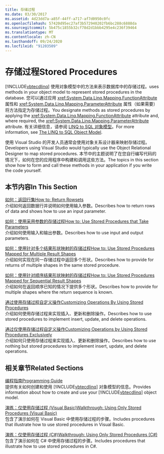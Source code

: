 ```yaml
---
title: 存储过程
ms.date: 03/30/2017
ms.assetid: 4d23dd7a-a85f-44ff-a717-af7d0950c0fc
ms.openlocfilehash: 57420d95ec27af3b572940202fb6bc288c6888da
ms.sourcegitcommit: 5b475c1855b32cf78d2d1bbb4295e4c236f39464
ms.translationtype: MT
ms.contentlocale: zh-CN
ms.lasthandoff: 09/24/2020
ms.locfileid: "91203509"
---
```

# <a name="stored-procedures"></a><span data-ttu-id="f1245-102">存储过程</span><span class="sxs-lookup"><span data-stu-id="f1245-102">Stored Procedures</span></span>

[!INCLUDE[vbtecdlinq](../../../../../../includes/vbtecdlinq-md.md)] <span data-ttu-id="f1245-103">使用对象模型中的方法来表示数据库中的存储过程。</span><span class="sxs-lookup"><span data-stu-id="f1245-103">uses methods in your object model to represent stored procedures in the database.</span></span> <span data-ttu-id="f1245-104">您可以通过应用 <xref:System.Data.Linq.Mapping.FunctionAttribute> 属性和 <xref:System.Data.Linq.Mapping.ParameterAttribute> 属性（如果需要）将方法指定为存储过程。</span><span class="sxs-lookup"><span data-stu-id="f1245-104">You designate methods as stored procedures by applying the <xref:System.Data.Linq.Mapping.FunctionAttribute> attribute and, where required, the <xref:System.Data.Linq.Mapping.ParameterAttribute> attribute.</span></span> <span data-ttu-id="f1245-105">有关详细信息，请参阅 [LINQ to SQL 对象模型](the-linq-to-sql-object-model.md)。</span><span class="sxs-lookup"><span data-stu-id="f1245-105">For more information, see [The LINQ to SQL Object Model](the-linq-to-sql-object-model.md).</span></span>  
  
 <span data-ttu-id="f1245-106">使用 Visual Studio 的开发人员通常会使用对象关系设计器来映射存储过程。</span><span class="sxs-lookup"><span data-stu-id="f1245-106">Developers using Visual Studio would typically use the Object Relational Designer to map stored procedures.</span></span> <span data-ttu-id="f1245-107">本节中的主题说明了在您自行编写代码的情况下，如何在您的应用程序中构建和调用这些方法。</span><span class="sxs-lookup"><span data-stu-id="f1245-107">The topics in this section show how to form and call these methods in your application if you write the code yourself.</span></span>  
  
## <a name="in-this-section"></a><span data-ttu-id="f1245-108">本节内容</span><span class="sxs-lookup"><span data-stu-id="f1245-108">In This Section</span></span>  

 [<span data-ttu-id="f1245-109">如何：返回行集</span><span class="sxs-lookup"><span data-stu-id="f1245-109">How to: Return Rowsets</span></span>](how-to-return-rowsets.md)  
 <span data-ttu-id="f1245-110">介绍如何返回数据行并说明如何使用输入参数。</span><span class="sxs-lookup"><span data-stu-id="f1245-110">Describes how to return rows of data and shows how to use an input parameter.</span></span>  
  
 [<span data-ttu-id="f1245-111">如何：使用采用参数的存储过程</span><span class="sxs-lookup"><span data-stu-id="f1245-111">How to: Use Stored Procedures that Take Parameters</span></span>](how-to-use-stored-procedures-that-take-parameters.md)  
 <span data-ttu-id="f1245-112">介绍如何使用输入和输出参数。</span><span class="sxs-lookup"><span data-stu-id="f1245-112">Describes how to use input and output parameters.</span></span>  
  
 [<span data-ttu-id="f1245-113">如何：使用针对多个结果形状映射的存储过程</span><span class="sxs-lookup"><span data-stu-id="f1245-113">How to: Use Stored Procedures Mapped for Multiple Result Shapes</span></span>](how-to-use-stored-procedures-mapped-for-multiple-result-shapes.md)  
 <span data-ttu-id="f1245-114">介绍如何实现在同一存储过程中返回多个形状。</span><span class="sxs-lookup"><span data-stu-id="f1245-114">Describes how to provide for returns of multiple shapes in the same stored procedure.</span></span>  
  
 [<span data-ttu-id="f1245-115">如何：使用针对顺序结果形状映射的存储过程</span><span class="sxs-lookup"><span data-stu-id="f1245-115">How to: Use Stored Procedures Mapped for Sequential Result Shapes</span></span>](how-to-use-stored-procedures-mapped-for-sequential-result-shapes.md)  
 <span data-ttu-id="f1245-116">介绍如何在返回顺序已知的情况下提供多个形状。</span><span class="sxs-lookup"><span data-stu-id="f1245-116">Describes how to provide for multiple shapes where the return sequence is known.</span></span>  
  
 [<span data-ttu-id="f1245-117">通过使用存储过程自定义操作</span><span class="sxs-lookup"><span data-stu-id="f1245-117">Customizing Operations By Using Stored Procedures</span></span>](customizing-operations-by-using-stored-procedures.md)  
 <span data-ttu-id="f1245-118">介绍如何使用存储过程来实现插入、更新和删除操作。</span><span class="sxs-lookup"><span data-stu-id="f1245-118">Describes how to use stored procedures to implement insert, update, and delete operations.</span></span>  
  
 [<span data-ttu-id="f1245-119">通过仅使用存储过程自定义操作</span><span class="sxs-lookup"><span data-stu-id="f1245-119">Customizing Operations by Using Stored Procedures Exclusively</span></span>](customizing-operations-by-using-stored-procedures-exclusively.md)  
 <span data-ttu-id="f1245-120">介绍如何只使用存储过程来实现插入、更新和删除操作。</span><span class="sxs-lookup"><span data-stu-id="f1245-120">Describes how to use nothing but stored procedures to implement insert, update, and delete operations.</span></span>  
  
## <a name="related-sections"></a><span data-ttu-id="f1245-121">相关章节</span><span class="sxs-lookup"><span data-stu-id="f1245-121">Related Sections</span></span>  

 [<span data-ttu-id="f1245-122">编程指南</span><span class="sxs-lookup"><span data-stu-id="f1245-122">Programming Guide</span></span>](programming-guide.md)  
 <span data-ttu-id="f1245-123">提供有关如何创建和使用 [!INCLUDE[vbtecdlinq](../../../../../../includes/vbtecdlinq-md.md)] 对象模型的信息。</span><span class="sxs-lookup"><span data-stu-id="f1245-123">Provides information about how to create and use your [!INCLUDE[vbtecdlinq](../../../../../../includes/vbtecdlinq-md.md)] object model.</span></span>  
  
 [<span data-ttu-id="f1245-124">演练：仅使用存储过程 (Visual Basic)</span><span class="sxs-lookup"><span data-stu-id="f1245-124">Walkthrough: Using Only Stored Procedures (Visual Basic)</span></span>](walkthrough-using-only-stored-procedures-visual-basic.md)  
 <span data-ttu-id="f1245-125">包含了演示如何在 Visual Basic 中使用存储过程的步骤。</span><span class="sxs-lookup"><span data-stu-id="f1245-125">Includes procedures that illustrate how to use stored procedures in Visual Basic.</span></span>  
  
 [<span data-ttu-id="f1245-126">演练：仅使用存储过程 (C#)</span><span class="sxs-lookup"><span data-stu-id="f1245-126">Walkthrough: Using Only Stored Procedures (C#)</span></span>](walkthrough-using-only-stored-procedures-csharp.md)  
 <span data-ttu-id="f1245-127">包含了演示如何在 C# 中使用存储过程的步骤。</span><span class="sxs-lookup"><span data-stu-id="f1245-127">Includes procedures that illustrate how to use stored procedures in C#.</span></span>
